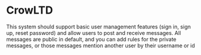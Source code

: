 # CrowLTD
This system should support basic user management features (sign in, sign up, reset password) and allow users to post and receive messages. All messages are public in default, and you can add rules for the private messages, or those messages mention another user by their username or id
